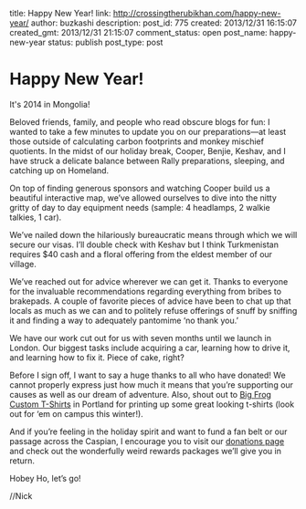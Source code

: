 title: Happy New Year!
link: http://crossingtherubikhan.com/happy-new-year/
author: buzkashi
description: 
post_id: 775
created: 2013/12/31 16:15:07
created_gmt: 2013/12/31 21:15:07
comment_status: open
post_name: happy-new-year
status: publish
post_type: post

# Happy New Year!

<p>It's 2014 in Mongolia!</p>
<p>Beloved friends, family, and people who read obscure blogs for fun: I wanted to take a few minutes to update you on our preparations—at least those outside of calculating carbon footprints and monkey mischief quotients. In the midst of our holiday break, Cooper, Benjie, Keshav, and I have struck a delicate balance between Rally preparations, sleeping, and catching up on Homeland.</p>
<p>On top of finding generous sponsors and watching Cooper build us a beautiful interactive map, we’ve allowed ourselves to dive into the nitty gritty of day to day equipment needs (sample: 4 headlamps, 2 walkie talkies, 1 car).</p>
<p>We’ve nailed down the hilariously bureaucratic means through which we will secure our visas. I’ll double check with Keshav but I think Turkmenistan requires $40 cash and a floral offering from the eldest member of our village.</p>
<p>We’ve reached out for advice wherever we can get it. Thanks to everyone for the invaluable recommendations regarding everything from bribes to brakepads. A couple of favorite pieces of advice have been to chat up that locals as much as we can and to politely refuse offerings of snuff by sniffing it and finding a way to adequately pantomime ‘no thank you.’</p>
<p>We have our work cut out for us with seven months until we launch in London. Our biggest tasks include acquiring a car, learning how to drive it, and learning how to fix it. Piece of cake, right?</p>
<p>Before I sign off, I want to say a huge thanks to all who have donated! We cannot properly express just how much it means that you’re supporting our causes as well as our dream of adventure. Also, shout out to <a href="http://bigfrog.com/pdx" title="Big Frog Custom T-Shirts" target="_blank">Big Frog Custom T-Shirts</a> in Portland for printing up some great looking t-shirts (look out for ‘em on campus this winter!).</p>
<p>And if you’re feeling in the holiday spirit and want to fund a fan belt or our passage across the Caspian, I encourage you to visit our <a href="http://crossingtherubikhan.com/#donate" title="Donations Page" target="_blank">donations page</a> and check out the wonderfully weird rewards packages we’ll give you in return.</p>
<p>Hobey Ho, let’s go!</p>
<p>//Nick</p>